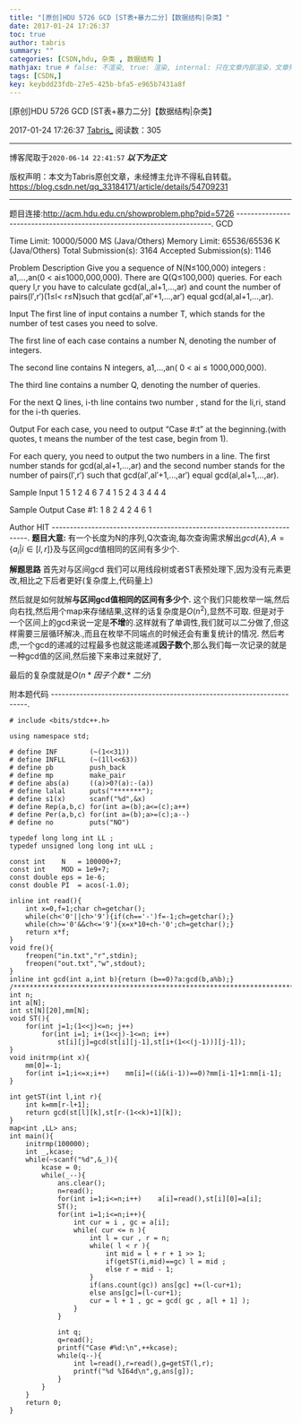 ```yaml
---
title: "[原创]HDU 5726 GCD [ST表+暴力二分]【数据结构|杂类】"
date: 2017-01-24 17:26:37
toc: true
author: tabris
summary: ""
categories: [CSDN,hdu, 杂类 , 数据结构 ]
mathjax: true # false: 不渲染, true: 渲染, internal: 只在文章内部渲染，文章列表中不渲染
tags: [CSDN,]
key: keybdd23fdb-27e5-425b-bfa5-e965b7431a8f
---
```


[原创]HDU 5726 GCD [ST表+暴力二分]【数据结构|杂类】

2017-01-24 17:26:37  [Tabris_](https://me.csdn.net/qq_33184171) 阅读数：305

---

博客爬取于`2020-06-14 22:41:57`
***以下为正文***

版权声明：本文为Tabris原创文章，未经博主允许不得私自转载。
https://blog.csdn.net/qq_33184171/article/details/54709231

<!-- more -->

---

题目连接:http://acm.hdu.edu.cn/showproblem.php?pid=5726
-----------------------------------------------------------------------.
GCD

Time Limit: 10000/5000 MS (Java/Others)    Memory Limit: 65536/65536 K (Java/Others)
Total Submission(s): 3164    Accepted Submission(s): 1146


Problem Description
Give you a sequence of N(N≤100,000) integers : a1,...,an(0 < ai≤1000,000,000). There are Q(Q≤100,000) queries. For each query l,r you have to calculate gcd(al,,al+1,...,ar) and count the number of pairs(l′,r′)(1≤l< r≤N)such that gcd(al′,al′+1,...,ar′) equal gcd(al,al+1,...,ar).
 

Input
The first line of input contains a number T, which stands for the number of test cases you need to solve.

The first line of each case contains a number N, denoting the number of integers.

The second line contains N integers, a1,...,an( 0 < ai ≤ 1000,000,000).

The third line contains a number Q, denoting the number of queries.

For the next Q lines, i-th line contains two number , stand for the li,ri, stand for the i-th queries.
 

Output
For each case, you need to output “Case #:t” at the beginning.(with quotes, t means the number of the test case, begin from 1).

For each query, you need to output the two numbers in a line. The first number stands for gcd(al,al+1,...,ar) and the second number stands for the number of pairs(l′,r′) such that gcd(al′,al′+1,...,ar′) equal gcd(al,al+1,...,ar).
 

Sample Input
1
5
1 2 4 6 7
4
1 5
2 4
3 4
4 4
 

Sample Output
Case #1:
1 8
2 4
2 4
6 1
 

Author
HIT
-----------------------------------------------------------------------.
**题目大意:**
有一个长度为N的序列,Q次查询,每次查询需求解出$gcd\{A\}, A=\{a_i|i\in[l,r]\}$及与区间gcd值相同的区间有多少个.

**解题思路**
首先对与区间gcd 我们可以用线段树或者ST表预处理下,因为没有元素更改,相比之下后者更好(复杂度上,代码量上)

然后就是如何就解**与区间gcd值相同的区间有多少个.**
这个我们只能枚举一端,然后向右找,然后用个map来存储结果,这样的话复杂度是$O(n^2)$,显然不可取.
但是对于一个区间上的gcd来说一定是**不增**的.这样就有了单调性,我们就可以二分做了,但这样需要三层循环解决.,而且在枚举不同端点的时候还会有重复统计的情况.
然后考虑,一个gcd的递减的过程最多也就这能递减**因子数个**,那么我们每一次记录的就是一种gcd值的区间,然后接下来串过来就好了,

最后的复杂度就是$O(n*因子个数*二分)$


附本题代码
-----------------------------------------------------------------------.
```
# include <bits/stdc++.h>

using namespace std;

# define INF        (~(1<<31))
# define INFLL      (~(1ll<<63))
# define pb         push_back
# define mp         make_pair
# define abs(a)     ((a)>0?(a):-(a))
# define lalal      puts("*******");
# define s1(x)      scanf("%d",&x)
# define Rep(a,b,c) for(int a=(b);a<=(c);a++)
# define Per(a,b,c) for(int a=(b);a>=(c);a--)
# define no         puts("NO")

typedef long long int LL ;
typedef unsigned long long int uLL ;

const int    N   = 100000+7;
const int    MOD = 1e9+7;
const double eps = 1e-6;
const double PI  = acos(-1.0);

inline int read(){
    int x=0,f=1;char ch=getchar();
    while(ch<'0'||ch>'9'){if(ch=='-')f=-1;ch=getchar();}
    while(ch>='0'&&ch<='9'){x=x*10+ch-'0';ch=getchar();}
    return x*f;
}
void fre(){
    freopen("in.txt","r",stdin);
    freopen("out.txt","w",stdout);
}
inline int gcd(int a,int b){return (b==0)?a:gcd(b,a%b);}
/***********************************************************************/
int n;
int a[N];
int st[N][20],mm[N];
void ST(){
    for(int j=1;(1<<j)<=n; j++)
        for(int i=1; i+(1<<j)-1<=n; i++)
            st[i][j]=gcd(st[i][j-1],st[i+(1<<(j-1))][j-1]);
}
void initrmp(int x){
    mm[0]=-1;
    for(int i=1;i<=x;i++)    mm[i]=((i&(i-1))==0)?mm[i-1]+1:mm[i-1];
}

int getST(int l,int r){
    int k=mm[r-l+1];
    return gcd(st[l][k],st[r-(1<<k)+1][k]);
}
map<int ,LL> ans;
int main(){
    initrmp(100000);
    int _,kcase;
    while(~scanf("%d",&_)){
        kcase = 0;
        while(_--){
            ans.clear();
            n=read();
            for(int i=1;i<=n;i++)    a[i]=read(),st[i][0]=a[i];
            ST();
            for(int i=1;i<=n;i++){
                int cur = i , gc = a[i];
                while( cur <= n ){
                    int l = cur , r = n;
                    while( l < r ){
                        int mid = l + r + 1 >> 1;
                        if(getST(i,mid)==gc) l = mid ;
                        else r = mid - 1;
                    }
                    if(ans.count(gc)) ans[gc] +=(l-cur+1);
                    else ans[gc]=(l-cur+1);
                    cur = l + 1 , gc = gcd( gc , a[l + 1] );
                }
            }

            int q;
            q=read();
            printf("Case #%d:\n",++kcase);
            while(q--){
                int l=read(),r=read(),g=getST(l,r);
                printf("%d %I64d\n",g,ans[g]);
            }
        }
    }
    return 0;
}

```
